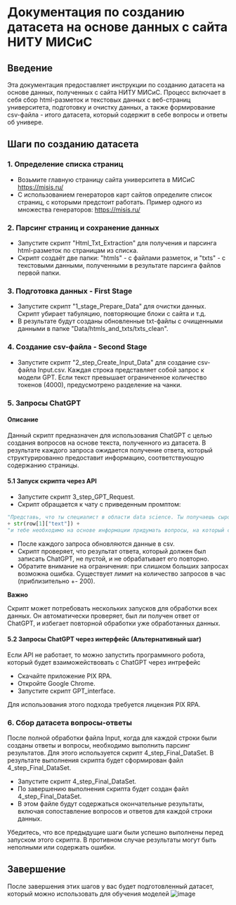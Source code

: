 # Документация по созданию датасета на основе данных с сайта НИТУ МИСиС

## Введение


Эта документация предоставляет инструкции по созданию датасета на основе данных, полученных с сайта НИТУ МИСиС. Процесс включает в себя сбор html-разметок и текстовых данных с веб-страниц университета, подготовку и очистку данных, а также формирование csv-файла - итого датасета, который содержит в себе вопросы и ответы об универе.

## Шаги по созданию датасета

### 1. Определение списка страниц
- Возьмите главную страницу сайта университета в МИСиС https://misis.ru/
- С использованием генераторов карт сайтов определите список страниц, с которыми предстоит работать.
Пример одного из множества генераторов: https://misis.ru/

### 2. Парсинг страниц и сохранение данных
- Запустите скрипт "Html_Txt_Extraction" для получения и парсинга html-разметок по страницам из списка.
- Скрипт создаёт две папки: "htmls" - с файлами разметок, и "txts" - с текстовыми данными, полученными в результате парсинга файлов первой папки.

### 3. Подготовка данных - First Stage
- Запустите скрипт "1_stage_Prepare_Data" для очистки данных. Скрипт убирает табуляцию, повторяющие блоки с сайта и т.д.
- В результате будут созданы обновленные txt-файлы с очищенными данными в папке "Data/htmls_and_txts/txts_clean".

### 4. Создание csv-файла - Second Stage
- Запустите скрипт "2_step_Create_Input_Data" для создание csv-файла Input.csv.
Каждая строка представляет собой запрос к модели GPT. Если текст превышает ограниченное количество токенов (4000), предусмотрено разделение на чанки.

### 5. Запросы ChatGPT

#### Описание

Данный скрипт предназначен для использования ChatGPT с целью создания вопросов на основе текста, полученного из датасета. В результате каждого запроса ожидается получение ответа, который структурированно предоставит информацию, соответствующую содержанию страницы.

#### 5.1 Запуск скрипта через API
- Запустите скрипт 3_step_GPT_Request.
- Скрипт обращается к чату с приведенным промптом:
```python
"Представь, что ты специалист в области data science. Ты получаешь сырой текст"
+ str(row[1]["text"]) +
"и тебе необходимо на основе информации придумать вопросы, на который содержимое страницы может дать краткий, чётко структурированный ответ. Пришли мне выход в формате ""Вопрос:.... Ответ:..."
```
- После каждого запроса обновляются данные в csv.
- Скрипт проверяет, что результат ответа, который должен был записать ChatGPT, не пустой, и не обрабатывает его повторно.
- Обратите внимание на ограничения: при слишком больших запросах возможна ошибка. Существует лимит на количество запросов в час (приблизительно +- 200).

**Важно**

Скрипт может потребовать нескольких запусков для обработки всех данных. Он автоматически проверяет, был ли получен ответ от ChatGPT, и избегает повторной обработки уже обработанных данных.

#### 5.2 Запросы ChatGPT через интерфейс (Альтернативный шаг)
Если API не работает, то можно запустить программного робота, который будет взаиможействовать с ChatGPT через интрефейс
- Скачайте приложение PIX RPA.
- Откройте Google Chrome.
- Запустите скрипт GPT_interface.

Для использования этого подхода требуется лицензия PIX RPA.

### 6. Сбор датасета вопросы-ответы

После полной обработки файла Input, когда для каждой строки были созданы ответы и вопросы, необходимо выполнить парсинг результатов. Для этого используется скрипт 4_step_Final_DataSet. В результате выполнения скрипта будет сформирован файл 4_step_Final_DataSet.

- Запустите скрипт 4_step_Final_DataSet.
- По завершению выполнения скрипта будет создан файл 4_step_Final_DataSet.
- В этом файле будут содержаться окончательные результаты, включая сопоставление вопросов и ответов для каждой строки данных.

Убедитесь, что все предыдущие шаги были успешно выполнены перед запуском этого скрипта. В противном случае результаты могут быть неполными или содержать ошибки.

## Завершение
После завершения этих шагов у вас будет подготовленный датасет, который можно использовать для обучения моделей
![image](https://github.com/Committed-Soriti/Misis-Dataset/assets/128974407/641c1794-6de4-455f-85db-c89fbaf9ae9c)


